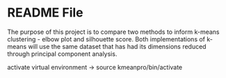 # README File

The purpose of this project is to compare two methods to inform k-means clustering - elbow plot and silhouette score. Both implementations of k-means will use the same dataset that has had its dimensions reduced through principal component analysis.

activate virtual environment -> source kmeanpro/bin/activate
